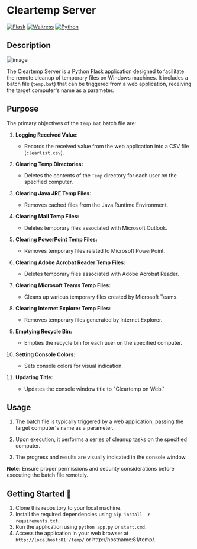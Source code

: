 # Cleartemp Server

[![Flask](https://img.shields.io/badge/Flask-2.3.2-blue.svg)](https://flask.palletsprojects.com/)
[![Waitress](https://img.shields.io/badge/Waitress-2.1.2-blue.svg)](https://docs.pylonsproject.org/projects/waitress/en/stable/)
[![Python](https://img.shields.io/badge/Python-3.11.4-blue.svg)](https://www.python.org/)

## Description
![image](https://github.com/lookmhen/temp-remote/assets/29670155/87f9d603-1842-490a-a221-976774b896ee)


The Cleartemp Server is a Python Flask application designed to facilitate the remote cleanup of temporary files on Windows machines. 
It includes a batch file (`temp.bat`) that can be triggered from a web application, receiving the target computer's name as a parameter.

## Purpose

The primary objectives of the `temp.bat` batch file are:

1. **Logging Received Value:**
   - Records the received value from the web application into a CSV file (`clearlist.csv`).

2. **Clearing Temp Directories:**
   - Deletes the contents of the `Temp` directory for each user on the specified computer.

3. **Clearing Java JRE Temp Files:**
   - Removes cached files from the Java Runtime Environment.

4. **Clearing Mail Temp Files:**
   - Deletes temporary files associated with Microsoft Outlook.

5. **Clearing PowerPoint Temp Files:**
   - Removes temporary files related to Microsoft PowerPoint.

6. **Clearing Adobe Acrobat Reader Temp Files:**
   - Deletes temporary files associated with Adobe Acrobat Reader.

7. **Clearing Microsoft Teams Temp Files:**
   - Cleans up various temporary files created by Microsoft Teams.

8. **Clearing Internet Explorer Temp Files:**
   - Removes temporary files generated by Internet Explorer.

9. **Emptying Recycle Bin:**
   - Empties the recycle bin for each user on the specified computer.

10. **Setting Console Colors:**
    - Sets console colors for visual indication.

11. **Updating Title:**
    - Updates the console window title to "Cleartemp on Web."

## Usage

1. The batch file is typically triggered by a web application, passing the target computer's name as a parameter.

2. Upon execution, it performs a series of cleanup tasks on the specified computer.

3. The progress and results are visually indicated in the console window.

**Note:** Ensure proper permissions and security considerations before executing the batch file remotely.

## Getting Started 🚀

1. Clone this repository to your local machine.
2. Install the required dependencies using `pip install -r requirements.txt`.
3. Run the application using `python app.py` or `start.cmd`.
4. Access the application in your web browser at `http://localhost:81:/temp/` or http://hostname:81/temp/.

